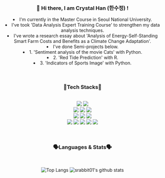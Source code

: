 <!--
**srabbit01/srabbit01** is a ✨ _special_ ✨ repository because its `README.md` (this file) appears on your GitHub profile.

Here are some ideas to get you started:

- 🔭 I’m currently working on studying 'Data Science' to collaborate with 'Environment Data'
- 🌱 I’m currently learning DataScience
- 👯 I’m looking to collaborate on 'Environment Data Analysis'
- 🤔 I’m looking for help with ...
- 💬 Ask me about 'Basic Environmental Knowledge'
- 📫 How to reach me: srabbit01@naver.com
- 😄 Pronouns: She
- ⚡ Fun fact: ...
align=center
-->

<div align=center> 
 <div> 
 
  <h3> 🤚 Hi there, I am Crystal Han (한수정) ! </h3>
  <li> I'm currently in the Master Course in Seoul National University. </li>
  <li> I've took 'Data Analysis Expert Training Course' to strengthen my data analysis techniques. </li>
  <li> I've wrote a research essay about 'Analysis of Energy-Self-Standing Smart Farm Costs and Benefits as a Climate Change Adaptation'.</li>
  <li> I've done Semi-projects below. </li>
  <li> 1. 'Sentiment analysis of the movie Cats' with Python. </li>
  <li> 2. 'Red Tide Prediction' with R. </li>
  <li> 3. 'Indicators of Sports Image' with Python. </li>
 </div>
 
  <div> 
   <br>
   <br>
   <h3> 🔧Tech Stacks🔧 </h3>
   <br>
   <img src="https://img.shields.io/badge/python-3670A0?style=for-the-badge&logo=python&logoColor=ffdd54">
   <img src="https://img.shields.io/badge/r-%23276DC3.svg?style=for-the-badge&logo=r&logoColor=white">
  
   <br>
   <img src="https://img.shields.io/badge/pandas-%23150458.svg?style=for-the-badge&logo=pandas&logoColor=white">
   <img src="https://img.shields.io/badge/numpy-%23013243.svg?style=for-the-badge&logo=numpy&logoColor=white">
   <img src="https://img.shields.io/badge/opencv-%23white.svg?style=for-the-badge&logo=opencv&logoColor=white">
   <br>
   <img src="https://img.shields.io/badge/scikit--learn-%23F7931E.svg?style=for-the-badge&logo=scikit-learn&logoColor=white">
   <img src="https://img.shields.io/badge/TensorFlow-%23FF6F00.svg?style=for-the-badge&logo=TensorFlow&logoColor=white">
   <img src="https://img.shields.io/badge/Keras-%23D00000.svg?style=for-the-badge&logo=Keras&logoColor=white">
   <br>
   <img src="https://img.shields.io/badge/Anaconda-%2344A833.svg?style=for-the-badge&logo=anaconda&logoColor=white">
   <img src="https://img.shields.io/badge/Spyder-838485?style=for-the-badge&logo=spyder%20ide&logoColor=maroon">
   <img src="https://img.shields.io/badge/mariaDB-003545?style=for-the-badge&logo=mariaDB&logoColor=white">
   <img src="https://img.shields.io/badge/cent%20os-002260?style=for-the-badge&logo=centos&logoColor=F0F0F0">
   <img src="https://img.shields.io/badge/Oracle-F80000?style=for-the-badge&logo=oracle&logoColor=white">
  </div>
  
  
  <div>
   <br>
   <br>
   <h3> 🗣Languages & Stats🗣 </h3>
   <br>
   
   ![Top Langs](https://github-readme-stats.vercel.app/api/top-langs/?username=srabbit01&layout=compact&theme=flag-india)
   ![srabbit01's github stats](https://github-readme-stats.vercel.app/api?username=srabbit01&show_icons=true&theme=flag-india)
   
   <br>
  </div> 
</div>
